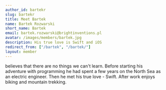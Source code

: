```yaml
---
author_id: bartekr
slug: bartekr
title: Meet Bartek
name: Bartek Rozwarski
short_name: Bartek
email: bartek.rozwarski@brightinventions.pl
avatar: /images/members/bartek.jpg
description: His true love is Swift and iOS
redirect_from: ["/bartek", "/bartek/"]
layout: member
---
```


believes that there are no things we can't learn. Before starting his adventure with programming he had spent a few years on the North Sea as an electric engineer. Then he met his true love - Swift. After work enjoys biking and mountain trekking.
